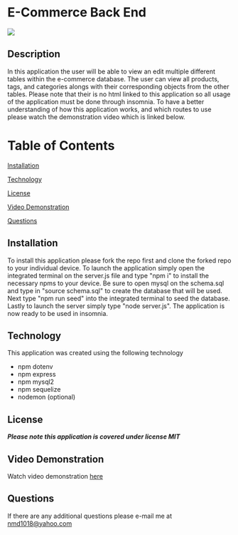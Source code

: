 # E-Commerce Back End

![](https://img.shields.io/badge/License-MIT-blueviolet)

## Description
In this application the user will be able to view an edit multiple different tables within the e-commerce database. The user can view all products, tags, and categories alongs with their corresponding objects from the other tables. Please note that their is no html linked to this application so all usage of the application must be done through insomnia. To have a better understanding of how this application works, and which routes to use please watch the demonstration video which is linked below.


# Table of Contents

[Installation](#installation)

[Technology](#technology)

[License](#license)

[Video Demonstration](#video-demonstration)

[Questions](#questions)




## Installation
To install this application please fork the repo first and clone the forked repo to your individual device. To launch the application simply open the integrated terminal on the server.js file and type "npm i" to install the necessary npms to your device. Be sure to open mysql on the schema.sql and type in "source schema.sql" to create the database that will be used. Next type "npm run seed" into the integrated terminal to seed the database. Lastly to launch the server simply type "node server.js". The application is now ready to be used in insomnia.

## Technology
This application was created using the following technology
- npm dotenv
- npm express
- npm mysql2
- npm sequelize
- nodemon (optional)

## License 
***Please note this application is covered under license MIT***

## Video Demonstration

Watch video demonstration [here](https://drive.google.com/file/d/15RCoph7emH1IxRkyAdBh9JjU2l7gI_9b/view)

## Questions

If there are any additional questions please e-mail me at <nmd1018@yahoo.com>
